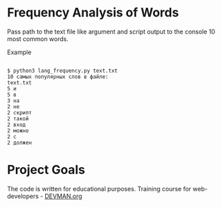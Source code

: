 # Frequency Analysis of Words

Pass path to the text file like argument and script output to the console 10 most common words.

Example

```#!bash

$ python3 lang_frequency.py text.txt 
10 самых популярных слов в файле:
text.txt
5 и
5 в
3 на
2 не
2 скрипт
2 такой
2 вход
2 можно
2 с
2 должен

```

# Project Goals

The code is written for educational purposes. Training course for web-developers - [DEVMAN.org](https://devman.org)
